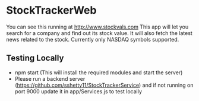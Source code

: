 # StockTrackerWeb
You can see this running at http://www.stockvals.com
This app will let you search for a company and find out its stock value. It will also fetch the latest news related to the stock.
Currently only NASDAQ symbols supported.

## Testing Locally
 * npm start (This will install the required modules and start the server)
 * Please run a backend server (https://github.com/sshetty11/StockTrackerService) and if not running on port 9000
update it in app/Services.js to test locally
